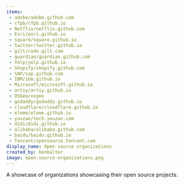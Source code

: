 ```yaml
---
items:
 - adobe/adobe.github.com
 - cfpb/cfpb.github.io
 - Netflix/netflix.github.com
 - Esri/esri.github.io
 - square/square.github.io
 - twitter/twitter.github.io
 - gilt/code.gilt.com
 - guardian/guardian.github.com
 - Yelp/yelp.github.io
 - Shopify/shopify.github.com
 - SAP/sap.github.com
 - IBM/ibm.github.io
 - Microsoft/microsoft.github.io
 - artsy/artsy.github.io
 - OSGeo/osgeo
 - godaddy/godaddy.github.io
 - cloudflare/cloudflare.github.io
 - eleme/eleme.github.io
 - youzan/tech.youzan.com
 - didi/didi.github.io
 - alibaba/alibaba.github.com
 - baidu/baidu.github.io
 - Tencent/opensource.tencent.com
display_name: Open source organizations
created_by: benbalter
image: open-source-organizations.png
---
```

A showcase of organizations showcasing their open source projects.
